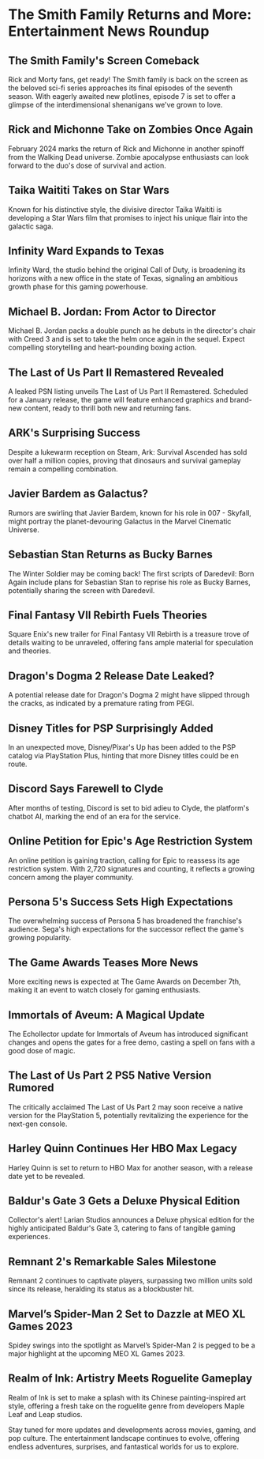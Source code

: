 # The Smith Family Returns and More: Entertainment News Roundup

## The Smith Family's Screen Comeback

Rick and Morty fans, get ready! The Smith family is back on the screen as the beloved sci-fi series approaches its final episodes of the seventh season. With eagerly awaited new plotlines, episode 7 is set to offer a glimpse of the interdimensional shenanigans we've grown to love.

## Rick and Michonne Take on Zombies Once Again

February 2024 marks the return of Rick and Michonne in another spinoff from the Walking Dead universe. Zombie apocalypse enthusiasts can look forward to the duo's dose of survival and action.

## Taika Waititi Takes on Star Wars

Known for his distinctive style, the divisive director Taika Waititi is developing a Star Wars film that promises to inject his unique flair into the galactic saga.

## Infinity Ward Expands to Texas

Infinity Ward, the studio behind the original Call of Duty, is broadening its horizons with a new office in the state of Texas, signaling an ambitious growth phase for this gaming powerhouse.

## Michael B. Jordan: From Actor to Director

Michael B. Jordan packs a double punch as he debuts in the director's chair with Creed 3 and is set to take the helm once again in the sequel. Expect compelling storytelling and heart-pounding boxing action.

## The Last of Us Part II Remastered Revealed

A leaked PSN listing unveils The Last of Us Part II Remastered. Scheduled for a January release, the game will feature enhanced graphics and brand-new content, ready to thrill both new and returning fans.

## ARK's Surprising Success

Despite a lukewarm reception on Steam, Ark: Survival Ascended has sold over half a million copies, proving that dinosaurs and survival gameplay remain a compelling combination.

## Javier Bardem as Galactus?

Rumors are swirling that Javier Bardem, known for his role in 007 - Skyfall, might portray the planet-devouring Galactus in the Marvel Cinematic Universe.

## Sebastian Stan Returns as Bucky Barnes

The Winter Soldier may be coming back! The first scripts of Daredevil: Born Again include plans for Sebastian Stan to reprise his role as Bucky Barnes, potentially sharing the screen with Daredevil.

## Final Fantasy VII Rebirth Fuels Theories

Square Enix's new trailer for Final Fantasy VII Rebirth is a treasure trove of details waiting to be unraveled, offering fans ample material for speculation and theories.

## Dragon's Dogma 2 Release Date Leaked?

A potential release date for Dragon's Dogma 2 might have slipped through the cracks, as indicated by a premature rating from PEGI.

## Disney Titles for PSP Surprisingly Added

In an unexpected move, Disney/Pixar's Up has been added to the PSP catalog via PlayStation Plus, hinting that more Disney titles could be en route.

## Discord Says Farewell to Clyde

After months of testing, Discord is set to bid adieu to Clyde, the platform's chatbot AI, marking the end of an era for the service.

## Online Petition for Epic's Age Restriction System

An online petition is gaining traction, calling for Epic to reassess its age restriction system. With 2,720 signatures and counting, it reflects a growing concern among the player community.

## Persona 5's Success Sets High Expectations

The overwhelming success of Persona 5 has broadened the franchise's audience. Sega's high expectations for the successor reflect the game's growing popularity.

## The Game Awards Teases More News

More exciting news is expected at The Game Awards on December 7th, making it an event to watch closely for gaming enthusiasts.

## Immortals of Aveum: A Magical Update

The Echollector update for Immortals of Aveum has introduced significant changes and opens the gates for a free demo, casting a spell on fans with a good dose of magic.

## The Last of Us Part 2 PS5 Native Version Rumored

The critically acclaimed The Last of Us Part 2 may soon receive a native version for the PlayStation 5, potentially revitalizing the experience for the next-gen console.

## Harley Quinn Continues Her HBO Max Legacy

Harley Quinn is set to return to HBO Max for another season, with a release date yet to be revealed.

## Baldur's Gate 3 Gets a Deluxe Physical Edition

Collector's alert! Larian Studios announces a Deluxe physical edition for the highly anticipated Baldur's Gate 3, catering to fans of tangible gaming experiences.

## Remnant 2's Remarkable Sales Milestone

Remnant 2 continues to captivate players, surpassing two million units sold since its release, heralding its status as a blockbuster hit.

## Marvel’s Spider-Man 2 Set to Dazzle at MEO XL Games 2023

Spidey swings into the spotlight as Marvel’s Spider-Man 2 is pegged to be a major highlight at the upcoming MEO XL Games 2023.

## Realm of Ink: Artistry Meets Roguelite Gameplay

Realm of Ink is set to make a splash with its Chinese painting-inspired art style, offering a fresh take on the roguelite genre from developers Maple Leaf and Leap studios.

Stay tuned for more updates and developments across movies, gaming, and pop culture. The entertainment landscape continues to evolve, offering endless adventures, surprises, and fantastical worlds for us to explore.
